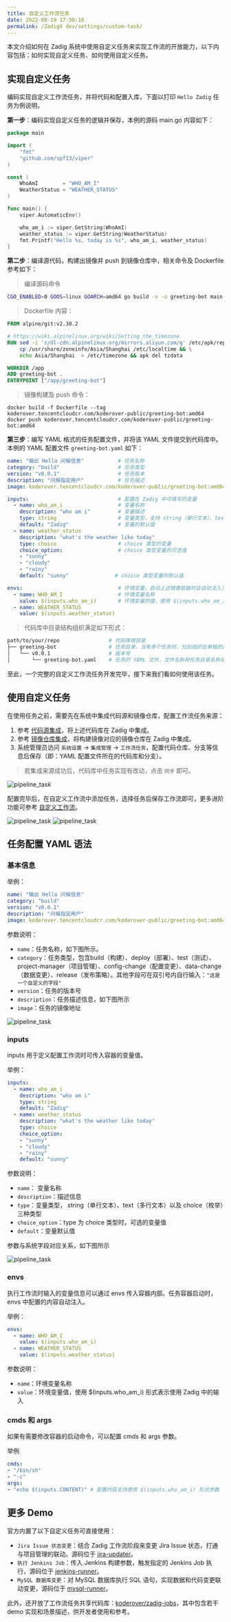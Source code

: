 ```yaml
---
title: 自定义工作流任务
date: 2022-08-19 17:50:18
permalink: /ZadigX dev/settings/custom-task/
---
```


本文介绍如何在 Zadig 系统中使用自定义任务来实现工作流的开放能力，以下内容包括：如何实现自定义任务、如何使用自定义任务。

## 实现自定义任务

编码实现自定义工作流任务，并将代码和配置入库，下面以打印 `Hello Zadig` 任务为例说明。

**第一步**：编码实现自定义任务的逻辑并保存，本例的源码 main.go 内容如下：
``` go
package main

import (
    "fmt"
    "github.com/spf13/viper"
)

const (
	WhoAmI        = "WHO_AM_I"
	WeatherStatus = "WEATHER_STATUS"
)

func main() {
    viper.AutomaticEnv()

    who_am_i := viper.GetString(WhoAmI)
    weather_status := viper.GetString(WeatherStatus)
    fmt.Printf("Hello %s, today is %s", who_am_i, weather_status)
}
```
**第二步**：编译源代码，构建出镜像并 push 到镜像仓库中，相关命令及 Dockerfile 参考如下：
> 编译源码命令
``` bash
CGO_ENABLED=0 GOOS=linux GOARCH=amd64 go build -v -o greeting-bot main.go
```
> Dockerfile 内容：
``` dockerfile
FROM alpine/git:v2.30.2

# https://wiki.alpinelinux.org/wiki/Setting_the_timezone
RUN sed -i 's/dl-cdn.alpinelinux.org/mirrors.aliyun.com/g' /etc/apk/repositories && apk add tzdata && \
    cp /usr/share/zoneinfo/Asia/Shanghai /etc/localtime && \
    echo Asia/Shanghai  > /etc/timezone && apk del tzdata

WORKDIR /app
ADD greeting-bot .
ENTRYPOINT ["/app/greeting-bot"]
```
> 镜像构建及 push 命令：
```
docker build -f Dockerfile --tag koderover.tencentcloudcr.com/koderover-public/greeting-bot:amd64
docker push koderover.tencentcloudcr.com/koderover-public/greeting-bot:amd64
```
**第三步**：编写 YAML 格式的任务配置文件，并将该 YAML 文件提交到代码库中。本例的 YAML 配置文件 `greeting-bot.yaml` 如下：
``` yaml
name: "输出 Hello 问候信息"           # 任务名称
category: "build"                   # 任务类型
version: "v0.0.1"                   # 任务版本
description: "问候指定用户"           # 任务描述
image: koderover.tencentcloudcr.com/koderover-public/greeting-bot:amd64 # 上一步中构建出来的镜像

inputs:                             # 配置在 Zadig 中可填写的变量
  - name: who_am_i                  # 变量名称
    description: "who am i"         # 变量描述
    type: string                    # 变量类型，支持 string（单行文本）、text（多行文本）以及 choice（枚举）三种类型
    default: "Zadig"                # 变量的默认值
  - name: weather_status
    description: "what's the weather like today"
    type: choice                    # choice 类型的变量
    choice_option:                  # choice 类型变量的可选值
    - "sunny"
    - "cloudy"
    - "rainy"
    default: "sunny"               # choice 类型变量的默认值

envs:                               # 环境变量，启动上述镜像容器时会自动注入为环境变量，除了 envs，还支持使用 cmds 和 args
  - name: WHO_AM_I                  # 环境变量名称
    value: $(inputs.who_am_i)       # 环境变量的值，使用 $(inputs.who_am_i) 形式表示使用 Zadig 中的输入
  - name: WEATHER_STATUS
    value: $(inputs.weather_status)

```

> 代码库中目录结构组织满足如下形式：
``` bash
path/to/your/repo                # 代码库根目录
├── greeting-bot                 # 任务目录，当有多个任务时，分别组织在单独的目录中
│   └── v0.0.1                   # 版本号
│       └── greeting-bot.yaml    # 任务的 YAML 文件，文件名称和任务目录名称保持一致
```
至此，一个完整的自定义工作流任务开发完毕，接下来我们看如何使用该任务。

## 使用自定义任务
在使用任务之前，需要先在系统中集成代码源和镜像仓库，配置工作流任务来源：
1. 参考 [代码源集成](/ZadigX%20dev/settings/codehost/overview/)，将上述代码库在 Zadig 中集成。
2. 参考 [镜像仓库集成](/ZadigX%20dev/settings/image-registry/)，将构建镜像对应的镜像仓库在 Zadig 中集成。
3. 系统管理员访问 `系统设置` -> `集成管理` -> `工作流任务`，配置代码仓库、分支等信息后保存（即：YAML 配置文件所在的代码库和分支）。

> 若集成来源成功后，代码库中任务实现有改动，点击 `同步` 即可。

![pipeline_task](./_images/pipeline_task_help.png)

配置完毕后，在自定义工作流中添加任务，选择任务后保存工作流即可，更多进阶功能可参考 [自定义工作流](/ZadigX%20dev/project/common-workflow/)。

![pipeline_task](./_images/pipeline_task_demo.png)
![pipeline_task](./_images/pipeline_task_demo_0.png)


## 任务配置 YAML 语法
### 基本信息

举例：
```yaml
name: "输出 Hello 问候信息"      
category: "build"   
version: "v0.0.1"                   
description: "问候指定用户"           
image: koderover.tencentcloudcr.com/koderover-public/greeting-bot:amd64 
```

参数说明：
- `name`：任务名称，如下图所示。
- `category`：任务类型，包含build（构建）、deploy（部署）、test（测试）、project-manager（项目管理）、config-change（配置变更）、data-change（数据变更）、release（发布策略）。其他字段可在双引号内自行输入：`"这是一个自定义的字段"`
- `version`：任务的版本号
- `description`：任务描述信息，如下图所示
- `image`：任务的镜像地址

![pipeline_task](./_images/pipeline_task_syntax_0.png)

### inputs

inputs 用于定义配置工作流时可传入容器的变量值。

举例：
```yaml
inputs:                             
  - name: who_am_i                 
    description: "who am i"         
    type: string                    
    default: "Zadig"                
  - name: weather_status
    description: "what's the weather like today"
    type: choice                    
    choice_option:                  
    - "sunny"
    - "cloudy"
    - "rainy"
    default: "sunny"            
```

参数说明：
- `name`： 变量名称
- `description`：描述信息
- `type`：变量类型， string（单行文本）、text（多行文本）以及 choice（枚举）三种类型
- `choice_option`：type 为 choice 类型时，可选的变量值
- `default`：变量默认值

参数与系统字段对应关系，如下图所示

![pipeline_task](./_images/pipeline_task_syntax_1.png)

### envs

执行工作流时输入的变量信息可以通过 envs 传入容器内部。任务容器启动时，envs 中配置的内容自动注入。

举例：
```yaml
envs:                              
  - name: WHO_AM_I                  
    value: $(inputs.who_am_i)       
  - name: WEATHER_STATUS
    value: $(inputs.weather_status)
```
参数说明：
- `name`：环境变量名称
- `value`：环境变量值，使用 $(inputs.who_am_i) 形式表示使用 Zadig 中的输入

### cmds 和 args

如果有需要修改容器的启动命令，可以配置 cmds 和 args 参数。

举例
```yaml
cmds: 
- "/bin/sh"
- "-c"
args:
- "echo $(inputs.CONTENT)" # 配置内容支持使用 $(inputs.who_am_i) 形式参数
```
## 更多 Demo

官方内置了以下自定义任务可直接使用：

- `Jira Issue 状态变更`：结合 Zadig 工作流阶段来变更 Jira Issue 状态，打通与项目管理的联动。源码位于 [jira-updater](https://github.com/koderover/zadig/tree/release-1.14.0/pkg/microservice/aslan/core/workflow/service/workflow/plugins/jira-updater)。
- `执行 Jenkins Job`：传入 Jenkins 构建参数，触发指定的 Jenkins Job 执行，源码位于 [jenkins-runner](https://github.com/koderover/zadig/tree/release-1.14.0/pkg/microservice/aslan/core/workflow/service/workflow/plugins/jenkins-runner)。
- `MySQL 数据库变更`：对 MySQL 数据库执行 SQL 语句，实现数据和代码变更联动变更，源码位于 [mysql-runner](https://github.com/koderover/zadig/tree/release-1.14.0/pkg/microservice/aslan/core/workflow/service/workflow/plugins/mysql-runner)。

此外，还开放了工作流任务共享代码库：[koderover/zadig-jobs](https://github.com/koderover/zadig-jobs)，其中包含若干 demo 实现和场景描述，供开发者使用和参考。
